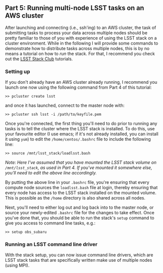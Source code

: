 ## Part 5: Running multi-node LSST tasks on an AWS cluster

After launching and connecting (i.e., ssh'ing) to an AWS cluster, the task of submitting tasks to process your data across multiple nodes should be pretty familiar to those of you with experience of using the LSST stack on a cluster environment. While in the following I will provide some commands to demonstrate how to distribute tasks across multiple nodes, this is by no means a tutorial on how to *run* the stack. For that, I recommend you check out the [LSST Stack Club](https://github.com/LSSTScienceCollaborations/StackClub) tutorials.

### Setting up

If you don't already have an AWS cluster already running, I recommend you launch one now using the following command from Part 4 of this tutorial:
    
    >> pcluster create lsst

and once it has launched, connect to the master node with:

    >> pcluster ssh lsst -i /path/to/keyfile.pem
    
Once you're connected, the first thing you'll need to do prior to running any tasks is to tell the cluster where the LSST stack is installed. To do this, use your favourite editor (I use emacs; if it's not already installed, you can install it using `yum`) to edit the `/home/centos/.bashrc` file to include the following line:

    >> source /mnt/lsst_stack/loadlsst.bash
    
*Note: Here I've assumed that you have mounted the LSST stack volume on `/mnt/lsst_stack`, as used in Part 4. If you've mounted it somewhere else, you'll need to edit the above line accordingly.*

By putting the above line in your `.bashrc` file, you're ensuring that every compute node sources the `loadlsst.bash` file at login, thereby ensuring that every node has access to the LSST stack installed on the mounted volume. This is possible as the `/home` directory is also shared across all nodes.

Next, you'll need to either log out and log back into to the master node, or source your newly-edited `.bashrc` file for the changes to take effect. Once you've done that, you should be able to run the stack's `setup` command to give you access to command line tasks, e.g.:

    >> setup obs_subaru

### Running an LSST command line driver

With the stack setup, you can now issue command line drivers, which are LSST stack tasks that are specifically written make use of multiple nodes (using MPI).

